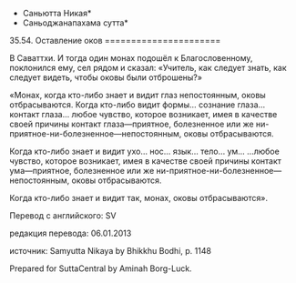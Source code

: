 * Саньютта Никая*
* Саньоджанапахама сутта*

35\.54\. Оставление оков
\=\=\=\=\=\=\=\=\=\=\=\=\=\=\=\=\=\=\=\=\=\=

В Саваттхи\. И тогда один монах подошёл к Благословенному, поклонился ему, сел рядом и сказал: «Учитель, как следует знать, как следует видеть, чтобы оковы были отброшены?»

«Монах, когда кто\-либо знает и видит глаз непостоянным, оковы отбрасываются\. Когда кто\-либо видит формы… сознание глаза… контакт глаза… любое чувство, которое возникает, имея в качестве своей причины контакт глаза—приятное, болезненное или же ни\-приятное\-ни\-болезненное—непостоянным, оковы отбрасываются\.

Когда кто\-либо знает и видит ухо… нос… язык… тело… ум… …любое чувство, которое возникает, имея в качестве своей причины контакт ума—приятное, болезненное или же ни\-приятное\-ни\-болезненное—непостоянным, оковы отбрасываются\.

Когда кто\-либо знает и видит так, монах, оковы отбрасываются»\.

Перевод с английского: SV

редакция перевода: 06\.01\.2013

источник: Samyutta Nikaya by Bhikkhu Bodhi, p\. 1148

Prepared for SuttaCentral by Aminah Borg\-Luck\.